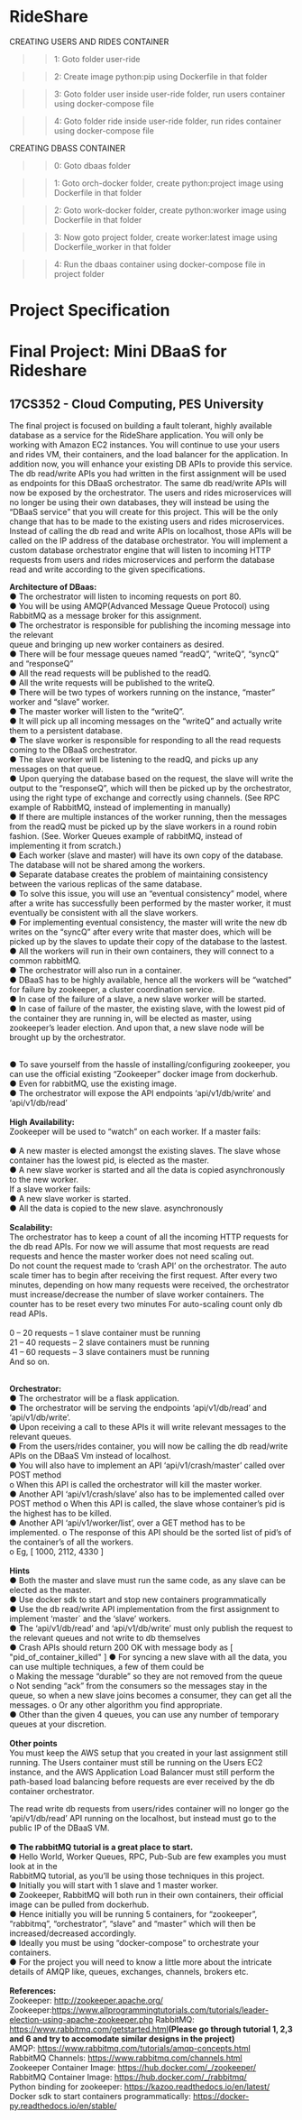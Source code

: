# RideShare
CREATING USERS AND RIDES CONTAINER

>>1: Goto folder user-ride

>>2: Create image python:pip using Dockerfile in that folder

>>3: Goto folder user inside user-ride folder, run users container using docker-compose file

>>4: Goto folder ride inside user-ride folder, run rides container using docker-compose file

CREATING DBASS CONTAINER

>>0: Goto dbaas folder

>>1: Goto orch-docker folder, create python:project image using Dockerfile in that folder

>>2: Goto work-docker folder, create python:worker image using Dockerfile in that folder

>>3: Now goto project folder, create worker:latest image using Dockerfile_worker in that folder

>>4: Run the dbaas container using docker-compose file in project folder

# Project Specification
# Final Project: Mini DBaaS for Rideshare
## 17CS352 - Cloud Computing, PES University

The final project is focused on building a fault tolerant, highly available database as a service for
the RideShare application. You will only be working with Amazon EC2 instances. You will
continue to use your users and rides VM, their containers, and the load balancer for the
application. In addition now, you will enhance your existing DB APIs to provide this service.
The db read/write APIs you had written in the first assignment will be used as endpoints for
this DBaaS orchestrator. The same db read/write APIs will now be exposed by the orchestrator.
The users and rides microservices will no longer be using their own databases, they will instead
be using the “DBaaS service” that you will create for this project. This will be the only change
that has to be made to the existing users and rides microservices. Instead of calling the db read
and write APIs on localhost, those APIs will be called on the IP address of the database
orchestrator.
You will implement a custom database orchestrator engine that will listen to incoming HTTP
requests from users and rides microservices and perform the database read and write
according to the given specifications.


**Architecture of DBaas:**<br/>
● The orchestrator will listen to incoming requests on port 80.<br/>
● You will be using AMQP(Advanced Message Queue Protocol) using RabbitMQ as a
message broker for this assignment.<br/>
● The orchestrator is responsible for publishing the incoming message into the relevant<br/>
queue and bringing up new worker containers as desired.<br/>
● There will be four message queues named “readQ”, “writeQ”, “syncQ” and “responseQ”<br/>
● All the read requests will be published to the readQ.<br/>
● All the write requests will be published to the writeQ.<br/>
● There will be two types of workers running on the instance, “master” worker and
“slave” worker.<br/>
● The master worker will listen to the “writeQ”.<br/>
● It will pick up all incoming messages on the “writeQ” and actually write them to a
persistent database.<br/>
● The slave worker is responsible for responding to all the read requests coming to the
DBaaS orchestrator.<br/>
● The slave worker will be listening to the readQ, and picks up any messages on that
queue.<br/>
● Upon querying the database based on the request, the slave will write the output to the
“responseQ”, which will then be picked up by the orchestrator, using the right type of
exchange and correctly using channels. (See RPC example of RabbitMQ, instead of
implementing in manually)<br/>
● If there are multiple instances of the worker running, then the messages from the readQ
must be picked up by the slave workers in a round robin fashion. (See. Worker Queues
example of rabbitMQ, instead of implementing it from scratch.)<br/>
● Each worker (slave and master) will have its own copy of the database. The database
will not be shared among the workers.<br/>
● Separate database creates the problem of maintaining consistency between the various
replicas of the same database.<br/>
● To solve this issue, you will use an “eventual consistency” model, where after a write
has successfully been performed by the master worker, it must eventually be consistent
with all the slave workers.<br/>
● For implementing eventual consistency, the master will write the new db writes on the
“syncQ” after every write that master does, which will be picked up by the slaves to
update their copy of the database to the lastest.<br/>
● All the workers will run in their own containers, they will connect to a common
rabbitMQ.<br/>
● The orchestrator will also run in a container.<br/>
● DBaaS has to be highly available, hence all the workers will be “watched” for failure by
zookeeper, a cluster coordination service.<br/>
● In case of the failure of a slave, a new slave worker will be started.<br/>
● In case of failure of the master, the existing slave, with the lowest pid of the container
they are running in, will be elected as master, using zookeeper’s leader election. And
upon that, a new slave node will be brought up by the orchestrator.<br/><br/>


● To save yourself from the hassle of installing/configuring zookeeper, you can use the
official existing “Zookeeper” docker image from dockerhub.<br/>
● Even for rabbitMQ, use the existing image.<br/>
● The orchestrator will expose the API endpoints ‘api/v1/db/write’ and ‘api/v1/db/read’<br/><br/>
**High Availability:**<br/>
Zookeeper will be used to “watch” on each worker.
If a master fails:<br/><br/>
● A new master is elected amongst the existing slaves. The slave whose container has the
lowest pid, is elected as the master.<br/>
● A new slave worker is started and all the data is copied asynchronously to the new
worker.<br/>
If a slave worker fails:<br/>
● A new slave worker is started.<br/>
● All the data is copied to the new slave. asynchronously<br/><br/>
**Scalability:**<br/>
The orchestrator has to keep a count of all the incoming HTTP requests for the db read APIs. For
now we will assume that most requests are read requests and hence the master worker does
not need scaling out.<br/>
Do not count the request made to ‘crash API’ on the orchestrator.
The auto scale timer has to begin after receiving the first request.
After every two minutes, depending on how many requests were received, the orchestrator
must increase/decrease the number of slave worker containers. The counter has to be reset
every two minutes
For auto-scaling count only db read APIs.<br/><br/>
0 – 20 requests – 1 slave container must be running<br/>
21 – 40 requests – 2 slave containers must be running<br/>
41 – 60 requests – 3 slave containers must be running<br/>
And so on.
<br/><br/>

**Orchestrator:**<br/>
● The orchestrator will be a flask application.<br/>
● The orchestrator will be serving the endpoints ‘api/v1/db/read’ and ‘api/v1/db/write’.<br/>
● Upon receiving a call to these APIs it will write relevant messages to the relevant
queues.<br/>
● From the users/rides container, you will now be calling the db read/write APIs on the
DBaaS Vm instead of localhost.<br/>
● You will also have to implement an API ‘api/v1/crash/master’ called over POST method<br/>
o When this API is called the orchestrator will kill the master worker.<br/>
● Another API ‘api/v1/crash/slave’ also has to be implemented called over POST method
o When this API is called, the slave whose container’s pid is the highest has to be
killed.<br/>
● Another API ‘api/v1/worker/list’, over a GET method has to be implemented.
o The response of this API should be the sorted list of pid’s of the container’s of all
the workers.<br/>
o Eg, [ 1000, 2112, 4330 ]<br/><br/>
**Hints**<br/>
● Both the master and slave must run the same code, as any slave can be elected as the
master.<br/>
● Use docker sdk to start and stop new containers programmatically<br/>
● Use the db read/write API implementation from the first assignment to implement
‘master` and the ‘slave’ workers.<br/>
● The ‘api/v1/db/read’ and ‘api/v1/db/write’ must only publish the request to the
relevant queues and not write to db themselves<br/>
● Crash APIs should return 200 OK with message body as​ ​[ "pid_of_container_killed" ]
● For syncing a new slave with all the data, you can use multiple techniques, a few of
them could be<br/>
o Making the message “durable” so they are not removed from the queue<br/>
o Not sending “ack” from the consumers so the messages stay in the queue, so
when a new slave joins becomes a consumer, they can get all the messages.
o Or any other algorithm you find appropriate.<br/>
● Other than the given 4 queues, you can use any number of temporary queues at your
discretion.<br/><br/>
**Other points**<br/>
You must keep the AWS setup that you created in your last assignment still running. The Users
container must still be running on the Users EC2 instance, and the AWS Application Load
Balancer must still perform the path-based load balancing before requests are ever received by
the db container orchestrator.<br/>


The read write db requests from users/rides container will no longer go the ‘api/v1/db/read’
API running on the localhost, but instead must go to the public IP of the DBaaS VM.<br/><br/>
**● The rabbitMQ tutorial is a great place to start.**<br/>
● Hello World, Worker Queues, RPC, Pub-Sub are few examples you must look at in the<br/>
RabbitMQ tutorial, as you’ll be using those techniques in this project.<br/>
● Initially you will start with 1 slave and 1 master worker.<br/>
● Zookeeper, RabbitMQ will both run in their own containers, their official image can be
pulled from dockerhub.<br/>
● Hence initially you will be running 5 containers, for “zookeeper”, “rabbitmq”,
“orchestrator”, “slave” and “master” which will then be increased/decreased
accordingly.<br/>
● Ideally you must be using “docker-compose” to orchestrate your containers.<br/>
● For the project you will need to know a little more about the intricate ​details of AMQP
like, queues, exchanges, channels, brokers​ etc.<br/><br/>
**References:**<br/>
Zookeeper: ​http://zookeeper.apache.org/<br/>
Zookeeper:​https://www.allprogrammingtutorials.com/tutorials/leader-election-using-apache-zookeeper.php
RabbitMQ: ​https://www.rabbitmq.com/getstarted.html​ **(Please go through tutorial 1, 2,3 and 6 and try
to accomodate similar designs in the project)**<br/>
AMQP: ​https://www.rabbitmq.com/tutorials/amqp-concepts.html<br/>
RabbitMQ Channels: ​https://www.rabbitmq.com/channels.html<br/>
Zookeeper Container Image: ​https://hub.docker.com/_/zookeeper/<br/>
RabbitMQ Container Image: ​https://hub.docker.com/_/rabbitmq/<br/>
Python binding for zookeeper: ​https://kazoo.readthedocs.io/en/latest/<br/>
Docker sdk to start containers programmatically: ​https://docker-py.readthedocs.io/en/stable/<br/>



